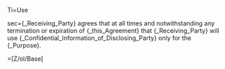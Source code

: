 Ti=Use

sec={_Receiving_Party} agrees that at all times and notwithstanding any termination or expiration of {_this_Agreement} that {_Receiving_Party} will use {_Confidential_Information_of_Disclosing_Party} only for the {_Purpose}.

=[Z/ol/Base]
